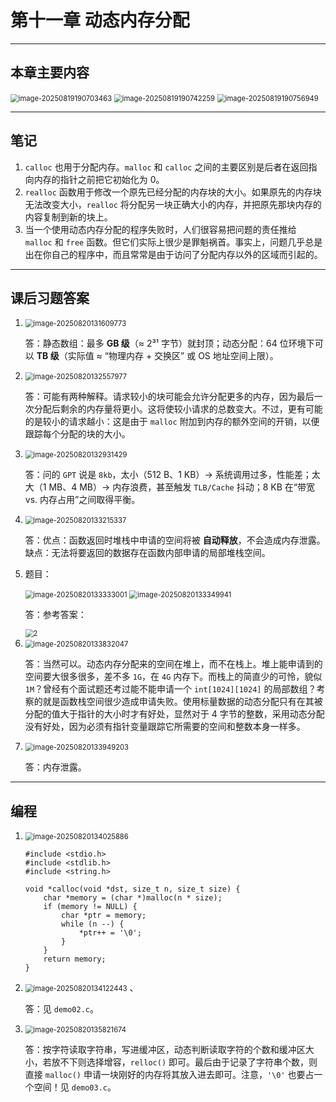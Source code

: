 # 第十一章 动态内存分配 

------

## 本章主要内容

<img src="F:\Study_notes\Pointers_on_C\src\ch11\images\image-20250819190703463.png" alt="image-20250819190703463" style="zoom:80%;" /> 

<img src="F:\Study_notes\Pointers_on_C\src\ch11\images\image-20250819190742259.png" alt="image-20250819190742259" style="zoom:80%;" /> 

<img src="F:\Study_notes\Pointers_on_C\src\ch11\images\image-20250819190756949.png" alt="image-20250819190756949" style="zoom:80%;" /> 

------

## 笔记

1. `calloc` 也用于分配内存。`malloc` 和 `calloc` 之间的主要区别是后者在返回指向内存的指针之前把它初始化为 0。
2. `realloc` 函数用于修改一个原先已经分配的内存块的大小。如果原先的内存块无法改变大小，`realloc` 将分配另一块正确大小的内存，并把原先那块内存的内容复制到新的块上。
3. 当一个使用动态内存分配的程序失败时，人们很容易把问题的责任推给 `malloc` 和 `free` 函数。但它们实际上很少是罪魁祸首。事实上，问题几乎总是出在你自己的程序中，而且常常是由于访问了分配内存以外的区域而引起的。

------

## 课后习题答案

1. <img src="F:\Study_notes\Pointers_on_C\src\ch11\images\image-20250820131609773.png" alt="image-20250820131609773" style="zoom:80%;" /> 

   答：静态数组：最多 **GB 级**（≈ 2³¹ 字节）就封顶；动态分配：64 位环境下可以 **TB 级**（实际值 ≈ “物理内存 + 交换区” 或 OS 地址空间上限）。

2. <img src="F:\Study_notes\Pointers_on_C\src\ch11\images\image-20250820132557977.png" alt="image-20250820132557977" style="zoom:80%;" /> 

   答：可能有两种解释。请求较小的块可能会允许分配更多的内存，因为最后一次分配后剩余的内存量将更小。这将使较小请求的总数变大。不过，更有可能的是较小的请求越小：这是由于 `malloc` 附加到内存的额外空间的开销，以便跟踪每个分配的块的大小。

3. <img src="F:\Study_notes\Pointers_on_C\src\ch11\images\image-20250820132931429.png" alt="image-20250820132931429" style="zoom:80%;" /> 

   答：问的 `GPT` 说是 `8kb`，太小（512 B、1 KB）→ 系统调用过多，性能差；太大（1 MB、4 MB）→ 内存浪费，甚至触发 `TLB/Cache` 抖动；8 KB 在“带宽 vs. 内存占用”之间取得平衡。

4. <img src="F:\Study_notes\Pointers_on_C\src\ch11\images\image-20250820133215337.png" alt="image-20250820133215337" style="zoom:80%;" /> 

   答：优点：函数返回时堆栈中申请的空间将被 **自动释放**，不会造成内存泄露。缺点：无法将要返回的数据存在函数内部申请的局部堆栈空间。

5. 题目：

   <img src="F:\Study_notes\Pointers_on_C\src\ch11\images\image-20250820133333001.png" alt="image-20250820133333001" style="zoom:80%;" /> 

   <img src="F:\Study_notes\Pointers_on_C\src\ch11\images\image-20250820133349941.png" alt="image-20250820133349941" style="zoom:80%;" /> 

   答：参考答案：

   <img src="F:\Study_notes\Pointers_on_C\src\ch11\images\20201227152328.png" alt="2" style="zoom:80%;" /> 

6. <img src="F:\Study_notes\Pointers_on_C\src\ch11\images\image-20250820133832047.png" alt="image-20250820133832047" style="zoom:80%;" /> 

   答：当然可以。动态内存分配来的空间在堆上，而不在栈上。堆上能申请到的空间要大很多很多，差不多 `1G`，在 `4G` 内存下。而栈上的简直少的可怜，貌似 `1M`？曾经有个面试题还考过能不能申请一个 `int[1024][1024]` 的局部数组？考察的就是函数栈空间很少造成申请失败。使用标量数据的动态分配只有在其被分配的值大于指针的大小时才有好处，显然对于 4 字节的整数，采用动态分配没有好处，因为必须有指针变量跟踪它所需要的空间和整数本身一样多。

7. <img src="F:\Study_notes\Pointers_on_C\src\ch11\images\image-20250820133949203.png" alt="image-20250820133949203" style="zoom:80%;" /> 

   答：内存泄露。

------

## 编程

1. <img src="F:\Study_notes\Pointers_on_C\src\ch11\images\image-20250820134025886.png" alt="image-20250820134025886" style="zoom:80%;" /> 

   ```
   #include <stdio.h>
   #include <stdlib.h>
   #include <string.h>
   
   void *calloc(void *dst, size_t n, size_t size) {
       char *memory = (char *)malloc(n * size);
       if (memory != NULL) {
           char *ptr = memory;
           while (n --) {
               *ptr++ = '\0';
           }
       }
       return memory;
   }
   ```

2. <img src="F:\Study_notes\Pointers_on_C\src\ch11\images\image-20250820134122443.png" alt="image-20250820134122443" style="zoom:80%;" /> 、

   答：见 `demo02.c`。

3. <img src="F:\Study_notes\Pointers_on_C\src\ch11\images\image-20250820135821674.png" alt="image-20250820135821674" style="zoom:80%;" /> 

   答：按字符读取字符串，写进缓冲区，动态判断读取字符的个数和缓冲区大小，若放不下则选择增容，`relloc()` 即可。最后由于记录了字符串个数，则直接 `malloc()` 申请一块刚好的内存将其放入进去即可。注意，`'\0'` 也要占一个空间！见 `demo03.c`。

















